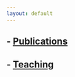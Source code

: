 ```yaml
---
layout: default
---
```


## - [Publications](./publications.html)
## - [Teaching](./teaching.html)

